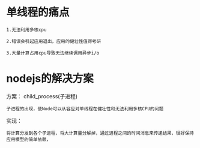 # 单线程的痛点
    1.无法利用多核cpu

    2.错误会引起应用退出，应用的健壮性值得考研

    3.大量计算占用cpu导致无法继续调用异步i/o

# nodejs的解决方案
方案：
    child_process(子进程)

    子进程的出现，使Node可以从容应对单线程在健壮性和无法利用多核CPU的问题
实现：
    
    将计算分发到各个子进程，将大计算量分解掉，通过进程之间的时间消息来传递结果，很好保持应用模型的简单依赖，
